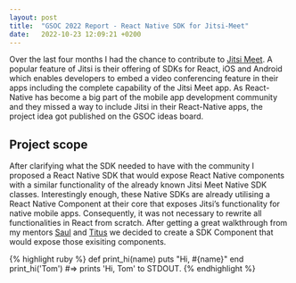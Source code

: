 ```yaml
---
layout: post
title:  "GSOC 2022 Report - React Native SDK for Jitsi-Meet"
date:   2022-10-23 12:09:21 +0200
---
```

Over the last four months I had the chance to contribute to [Jitsi Meet][jitsi-gh]. A popular feature of Jitsi is their offering of SDKs for React, iOS and Android which enables developers to embed a video conferencing feature in their apps including the complete capability of the Jitsi Meet app. As React-Native has become a big part of the mobile app development community and they missed a way to include Jitsi in their React-Native apps, the project idea got published on the GSOC ideas board.

## Project scope
After clarifying what the SDK needed to have with the community I proposed a React Native SDK that would expose React Native components with a similar functionality of the already known Jitsi Meet Native SDK classes. Interestingly enough, these Native SDKs are already utilising a React Native Component at their core that exposes Jitsi’s functionality for native mobile apps. Consequently, it was not necessary to rewrite all functionalities in React from scratch. After getting a great walkthrough from my mentors [Saul][saghul] and [Titus][titus] we decided to create a SDK Component that would expose those exisiting components.

{% highlight ruby %}
def print_hi(name)
  puts "Hi, #{name}"
end
print_hi('Tom')
#=> prints 'Hi, Tom' to STDOUT.
{% endhighlight %}


[jitsi-gh]: https://github.com/jitsi/jitsi-meet
[saghul]:   https://github.com/saghul
[titus]: https://github.com/tmoldovan8x8
